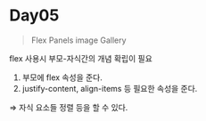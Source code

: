 # Day05

> Flex Panels image Gallery



flex 사용시 부모-자식간의 개념 확립이 필요

1. 부모에 flex 속성을 준다.
2. justify-content, align-items 등 필요한 속성을 준다.

⇒ 자식 요소들 정렬 등을 할 수 있다.